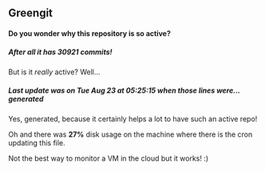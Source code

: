 ## Greengit

#### Do you wonder why this repository is so active?

##### After all it has 30921 commits!

But is it *really* active? Well...

##### Last update was on Tue Aug 23 at 05:25:15 when those lines were... generated

Yes, generated, because it certainly helps a lot to have such an active repo!

Oh and there was **27%** disk usage on the machine
where there is the cron updating this file.

Not the best way to monitor a VM in the cloud but it works! :)
